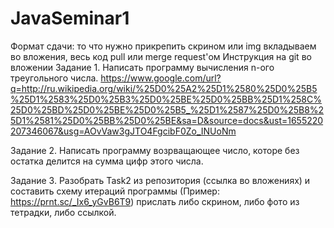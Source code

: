 # JavaSeminar1
Формат сдачи: то что нужно прикрепить скрином или img вкладываем во вложения, весь код pull или merge request'ом
Инструкция на git во вложении
Задание 1.
Написать программу вычисления n-ого треугольного числа. https://www.google.com/url?q=http://ru.wikipedia.org/wiki/%25D0%25A2%25D1%2580%25D0%25B5%25D1%2583%25D0%25B3%25D0%25BE%25D0%25BB%25D1%258C%25D0%25BD%25D0%25BE%25D0%25B5_%25D1%2587%25D0%25B8%25D1%2581%25D0%25BB%25D0%25BE&sa=D&source=docs&ust=1655220207346067&usg=AOvVaw3gJTO4FgcibF0Zo_INUoNm

Задание 2.
Написать программу возрващающее число, которе без остатка делится на сумма цифр этого числа.

Задание 3.
Разобрать Task2 из репозитория (ссылка во вложениях) и составить схему итераций программы (Пример: https://prnt.sc/_Ix6_yGvB6T9) прислать либо скрином, либо фото из тетрадки, либо ссылкой.